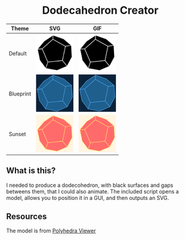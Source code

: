 <div align="center">

# Dodecahedron Creator

| Theme | SVG | GIF |
|-------|-----|-----|
| Default | <img src="./build/default/dodecahedron.svg" alt="Default Dodecahedron" width="100" height="100" /> | <img src="./build/default/animation.gif" alt="Default Animation" width="100" height="100" /> |
| Blueprint | <img src="./build/blueprint/dodecahedron.svg" alt="Blueprint Dodecahedron" width="100" height="100" /> | <img src="./build/blueprint/animation.gif" alt="Blueprint Animation" width="100" height="100" /> |
| Sunset | <img src="./build/sunset/dodecahedron.svg" alt="Sunset Dodecahedron" width="100" height="100" /> | <img src="./build/sunset/animation.gif" alt="Sunset Animation" width="100" height="100" /> |

</div>

## What is this?

I needed to produce a dodecohedron, with black surfaces and gaps betweens them, that I could also animate. The included script opens a model, allows you to position it in a GUI, and then outputs an SVG.

## Resources

The model is from [Polyhedra Viewer](https://polyhedra.tessera.li/dodecahedron/info)
